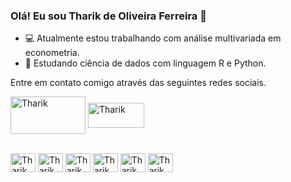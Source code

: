 ### Olá! Eu sou Tharik de Oliveira Ferreira 👋


- 💻 Atualmente estou trabalhando com análise multivariada em econometria.
- 📗 Estudando ciência de dados com linguagem R e Python.

<div>
  Entre em contato comigo através das seguintes redes sociais.
  
  <a href="https://www.linkedin.com/in/tharikff1/" target="_black"><img align="center" alt="Tharik" height="60" width="120" src="https://blog.waalaxy.com/wp-content/uploads/2021/01/logo-linkedin-actuel.jpg" target="_blank"></a>
  <a href="https://www.linkedin.com/in/tharikff1/" target="_black"><img align="center" alt="Tharik" height="40" width="90" src="https://s2.glbimg.com/Sh3mO4Lq_AzOU1E_jqzNupRlbwY=/0x0:695x330/984x0/smart/filters:strip_icc()/i.s3.glbimg.com/v1/AUTH_59edd422c0c84a879bd37670ae4f538a/internal_photos/bs/2019/5/T/0lB0hxQR2Bxs8vLGHEWw/gmail.jpg" target="_blank"></a>
</div>

<div style="display: inline_block"><br>
  <img align="center" alt="Tharik" height="30" width="40" src="https://cdn.jsdelivr.net/gh/devicons/devicon/icons/python/python-original-wordmark.svg">
  <img align="center" alt="Tharik" height="30" width="40" src="https://cdn.jsdelivr.net/gh/devicons/devicon/icons/r/r-original.svg">
  <img align="center" alt="Tharik" height="30" width="40" src="https://cdn.jsdelivr.net/gh/devicons/devicon/icons/latex/latex-original.svg">
  <img align="center" alt="Tharik" height="30" width="40" src="https://www.stata.com/includes/images/stata-logo-blue.svg">
  <img align="center" alt="Tharik" height="30" width="40" src="https://store-images.s-microsoft.com/image/apps.9729.14405452487353876.a6612b1c-3bfc-46da-ad7e-0dd83b65757d.be9b17fe-9781-42f6-9a3e-4914ef774843">
  <img align="center" alt="Tharik" height="30" width="40" src="https://cdn.jsdelivr.net/gh/devicons/devicon/icons/postgresql/postgresql-original-wordmark.svg">
</div>
          
  
